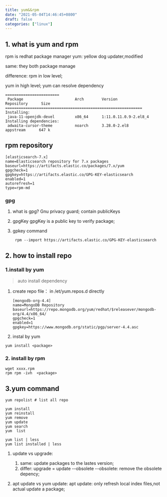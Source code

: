 ```yaml
---
title: yum&&rpm
date: "2021-05-04T14:46:45+0800"
draft: false
categories: ["linux"]
---
```

## 1. what is yum and rpm

rpm is redhat package manager
yum: yellow dog updater,modified

same:
    they both package manage

difference:
rpm in low level;

yum in high level; yum can resolve dependency

```
========================
 Package                       Arch        Version                    Repository      Size
=============================================================
Installing:
 java-11-openjdk-devel         x86_64      1:11.0.11.0.9-2.el8_4      
Installing dependencies:
 adwaita-cursor-theme          noarch      3.28.0-2.el8               appstream      647 k
```

## rpm repository

```shell
[elasticsearch-7.x]
name=Elasticsearch repository for 7.x packages
baseurl=https://artifacts.elastic.co/packages/7.x/yum
gpgcheck=1
gpgkey=https://artifacts.elastic.co/GPG-KEY-elasticsearch
enabled=1
autorefresh=1
type=rpm-md
```

### gpg

1. what is gpg?
   Gnu privacy guard; contain  publicKeys
2. gpgKey
   gpgKey  is  a public key to verify package;
3. gpkey command

   ```
    rpm --import https://artifacts.elastic.co/GPG-KEY-elasticsearch
   ```

## 2. how to install  repo

### 1.install by yum

> auto install dependency

1. create repo file：  in  /et/yum.repos.d directly

   ```shell
   [mongodb-org-4.4]
   name=MongoDB Repository
   baseurl=https://repo.mongodb.org/yum/redhat/$releasever/mongodb-org/4.4/x86_64/
   gpgcheck=1
   enabled=1
   gpgkey=https://www.mongodb.org/static/pgp/server-4.4.asc
   ```

2. instal by yum

```shell
yum install <package>
```

### 2. install by rpm

```
wget xxxx.rpm
rpm rpm -ivh  <package>
```

## 3.yum command

```shell
yum repolist # list all repo

yum install
yum reinstall
yum remove
yum update
yum search
yum  list

yum list | less
yum list installed | less
```


1. update vs upgrade:
   1. same: update packages to the lastes version;
   2. differ:  upgrade = update --obsolete
      --obsolete: remove the obsolete depency;


2. apt update vs yum update:
   apt update: only refresh local index files,not actual  update a package;


